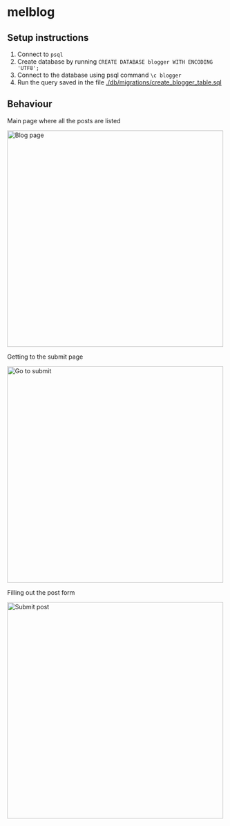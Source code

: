 # melblog


Setup instructions
----------

1. Connect to `psql`
2. Create database by running `CREATE DATABASE blogger WITH ENCODING 'UTF8';`
3. Connect to the database using psql command `\c blogger`
4. Run the query saved in the file [./db/migrations/create_blogger_table.sql](./db/migrations/create_blogger_table.sql)


Behaviour
------

Main page where all the posts are listed

<img width="500" alt="Blog page" src="https://user-images.githubusercontent.com/16557524/59036869-08600e80-8868-11e9-8589-866a0b1b263f.png">


Getting to the submit page

<img width="500" alt="Go to submit" src="https://user-images.githubusercontent.com/16557524/59036870-08600e80-8868-11e9-8866-ca5a680fa3ab.png">


Filling out the post form

<img width="500" alt="Submit post" src="https://user-images.githubusercontent.com/16557524/59036872-08600e80-8868-11e9-8bd0-0e0992c5952c.png">
